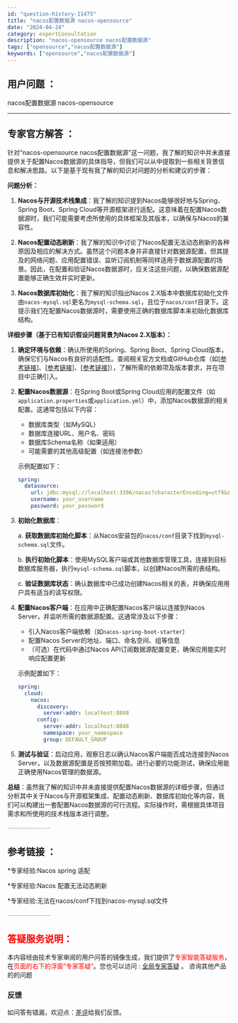 ```yaml
---
id: "question-history-11475"
title: "nacos配置数据源 nacos-opensource"
date: "2024-04-24"
category: expertConsultation
description: "nacos-opensource nacos配置数据源"
tags: ["opensource","nacos配置数据源"]
keywords: ["opensource","nacos配置数据源"]
---
```


## 用户问题 ： 
 nacos配置数据源 nacos-opensource 

---------------
## 专家官方解答 ：

针对“nacos-opensource nacos配置数据源”这一问题，我了解的知识中并未直接提供关于配置Nacos数据源的具体指导，但我们可以从中提取到一些相关背景信息和解决思路。以下是基于现有我了解的知识对问题的分析和建议的步骤：

**问题分析：**

1. **Nacos与开源技术栈集成**：我了解的知识提到Nacos能够很好地与Spring、Spring Boot、Spring Cloud等开源框架进行适配。这意味着在配置Nacos数据源时，我们可能需要考虑所使用的具体框架及其版本，以确保与Nacos的兼容性。

2. **Nacos配置动态刷新**：我了解的知识中讨论了Nacos配置无法动态刷新的各种原因及相应的解决方式。虽然这个问题本身并非直接针对数据源配置，但其提及的网络问题、应用配置错误、监听订阅机制等同样适用于数据源配置的场景。因此，在配置和验证Nacos数据源时，应关注这些问题，以确保数据源配置能够正确生效并实时更新。

3. **Nacos数据库初始化**：我了解的知识指出Nacos 2.X版本中数据库初始化文件由`nacos-mysql.sql`更名为`mysql-schema.sql`，且位于`nacos/conf`目录下。这提示我们在配置Nacos数据源时，需要使用正确的数据库脚本来初始化数据库结构。

**详细步骤（基于已有知识假设问题背景为Nacos 2.X版本）：**

1. **确定环境与依赖**：确认所使用的Spring、Spring Boot、Spring Cloud版本，确保它们与Nacos有良好的适配性。查阅相关官方文档或GitHub仓库（如[[参考链接](https://github.com/nacos-group/nacos-spring-project)]、[[参考链接](https://github.com/nacos-group/nacos-spring-boot-project)]、[[参考链接](https://github.com/alibaba/spring-cloud-alibaba)]），了解所需的依赖项及版本要求，并在项目中正确引入。

2. **配置Nacos数据源**：在Spring Boot或Spring Cloud应用的配置文件（如`application.properties`或`application.yml`）中，添加Nacos数据源的相关配置。这通常包括以下内容：

   - 数据库类型（如MySQL）
   - 数据库连接URL、用户名、密码
   - 数据库Schema名称（如果适用）
   - 可能需要的其他高级配置（如连接池参数）

   示例配置如下：

   ```yaml
   spring:
     datasource:
       url: jdbc:mysql://localhost:3306/nacos?characterEncoding=utf8&connectTimeout=1000&socketTimeout=3000&autoReconnect=true
       username: your_username
       password: your_password
   ```

3. **初始化数据库**：

   a. **获取数据库初始化脚本**：从Nacos安装包的`nacos/conf`目录下找到`mysql-schema.sql`文件。

   b. **执行初始化脚本**：使用MySQL客户端或其他数据库管理工具，连接到目标数据库服务器，执行`mysql-schema.sql`脚本，以创建Nacos所需的表结构。

   c. **验证数据库状态**：确认数据库中已成功创建Nacos相关的表，并确保应用用户具有适当的读写权限。

4. **配置Nacos客户端**：在应用中正确配置Nacos客户端以连接到Nacos Server，并监听所需的数据源配置。这通常涉及以下步骤：

   - 引入Nacos客户端依赖（如`nacos-spring-boot-starter`）
   - 配置Nacos Server的地址、端口、命名空间、组等信息
   - （可选）在代码中通过Nacos API订阅数据源配置变更，确保应用能实时响应配置更新

   示例配置如下：

   ```yaml
   spring:
     cloud:
       nacos:
         discovery:
           server-addr: localhost:8848
         config:
           server-addr: localhost:8848
           namespace: your_namespace
           group: DEFAULT_GROUP
   ```

5. **测试与验证**：启动应用，观察日志以确认Nacos客户端能否成功连接到Nacos Server，以及数据源配置是否按预期加载。进行必要的功能测试，确保应用能正确使用Nacos管理的数据源。

**总结**：虽然我了解的知识中并未直接提供配置Nacos数据源的详细步骤，但通过分析其中关于Nacos与开源框架集成、配置动态刷新、数据库初始化等内容，我们可以构建出一套配置Nacos数据源的可行流程。实际操作时，需根据具体项目需求和所使用的技术栈版本进行调整。


<font color="#949494">---------------</font> 


## 参考链接 ：

*专家经验:Nacos spring 适配 
 
 *专家经验:Nacos 配置无法动态刷新 
 
 *专家经验:无法在nacos/conf下找到nacos-mysql.sql文件 


 <font color="#949494">---------------</font> 
 


## <font color="#FF0000">答疑服务说明：</font> 

本内容经由技术专家审阅的用户问答的镜像生成，我们提供了<font color="#FF0000">专家智能答疑服务</font>，在<font color="#FF0000">页面的右下的浮窗”专家答疑“</font>。您也可以访问 : [全局专家答疑](https://opensource.alibaba.com/chatBot) 。 咨询其他产品的的问题

### 反馈
如问答有错漏，欢迎点：[差评](https://ai.nacos.io/user/feedbackByEnhancerGradePOJOID?enhancerGradePOJOId=11725)给我们反馈。
